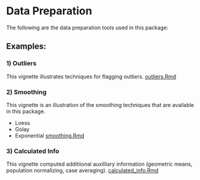 # Data Preparation
The following are the data preparation tools used in this package:

## Examples:

### 1) Outliers
This vignette illustrates techniques for flagging outliers.
[outliers.Rmd](outliers.html)

### 2) Smoothing

This vignette is an illustration of the smoothing techniques that are available in this package.
- Loess
- Golay
- Exponential
[smoothing.Rmd](smoothing.html)

### 3) Calculated Info

This vignette computed additiional auxilliary information (geometric means, population normalizing, case averaging).
[calculated_info.Rmd](calculated_info.html)